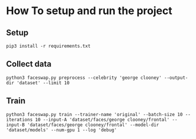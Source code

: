 # How To setup and run the project

## Setup
`pip3 install -r requirements.txt`

## Collect data
`python3 faceswap.py preprocess --celebrity 'george clooney' --output-dir 'dataset' --limit 10`

## Train
`python3 faceswap.py train --trainer-name 'original' --batch-size 10 --iterations 10 --input-A 'dataset/faces/george clooney/frontal' --input-B 'dataset/faces/george clooney/frontal' --model-dir 'dataset/models' --num-gpu 1 --log 'debug'`